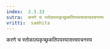 ```yaml
---
index:  2.3.33
sutra:  करणे च स्तोकाल्पकृच्छ्रकतिपयस्यासत्त्ववचनस्य
vritti:  samhita 
---
```


करणे च स्तोकाल्पकृच्छ्रकतिपयस्यासत्त्ववचनस्य

